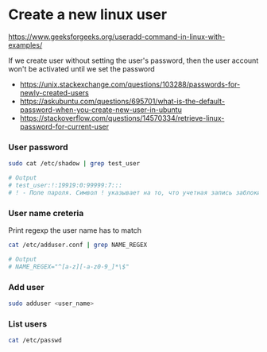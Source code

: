 # Create a new linux user

https://www.geeksforgeeks.org/useradd-command-in-linux-with-examples/

If we create user without setting the user's password,
then  the user account won't be activated until we set the password

- https://unix.stackexchange.com/questions/103288/passwords-for-newly-created-users
- https://askubuntu.com/questions/695701/what-is-the-default-password-when-you-create-new-user-in-ubuntu
- https://stackoverflow.com/questions/14570334/retrieve-linux-password-for-current-user

### User password

```bash
sudo cat /etc/shadow | grep test_user

# Output
# test_user:!:19919:0:99999:7:::
# ! - Поле пароля. Символ ! указывает на то, что учетная запись заблокирована. Если бы здесь был зашифрованный пароль, он выглядел бы как длинная строка символов.
```

### User name creteria

Print regexp the user name has to match
```bash
cat /etc/adduser.conf | grep NAME_REGEX

# Output
# NAME_REGEX="^[a-z][-a-z0-9_]*\$"
```

### Add user

```bash
sudo adduser <user_name>
```

### List users

```bash
cat /etc/passwd
```
